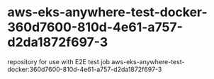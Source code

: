 # aws-eks-anywhere-test-docker-360d7600-810d-4e61-a757-d2da1872f697-3
repository for use with E2E test job aws-eks-anywhere-test-docker:360d7600-810d-4e61-a757-d2da1872f697-3

